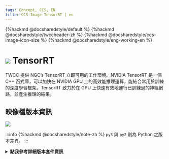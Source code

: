 ```yaml
---
tags: Concept, CCS, EN
title: CCS Image-TensorRT | en
---
```


{%hackmd @docsharedstyle/default %}
{%hackmd @docsharedstyle/twccheader-zh %}
{%hackmd @docsharedstyle/ccs-image-icon-size %}
{%hackmd @docsharedstyle/eng-working-en %}

# <img class="ccsimgicon" src="https://cos.twcc.ai/SYS-MANUAL/uploads/upload_f55059e9d0a6ac45c44bcc0ec1bebff5.png">  TensorRT

TWCC 提供 NGC’s TensorRT 立即可用的工作環境。NVIDIA TensorRT 是一個 C++ 函式庫，可以加快在 NVIDIA GPU 上的高效能推理運算，能結合常用於訓練的深度學習框架。TensorRT 致力於在 GPU 上快速有效地運行已訓練過的神經網路，並產生推理的結果。


## <i class="fa fa-sticky-note" aria-hidden="true"></i> <span class="ccsimglist">映像檔版本資訊</span> 

![](https://cos.twcc.ai/SYS-MANUAL/uploads/upload_1a5476938720e686dfc41d59b630d713.png)

:::info
{%hackmd @docsharedstyle/note-zh %}
`py3` 與 `py2` 則為 Python 之版本差異。
:::


<details class="docspoiler">

<summary><b>點我參考詳細版本套件資訊</b></summary>

- [tensorrt-19.08-py3](https://docs.nvidia.com/deeplearning/tensorrt/container-release-notes/rel_19-08.html#rel_19-08)
- [tensorrt-19.08-py2](https://docs.nvidia.com/deeplearning/tensorrt/container-release-notes/rel_19-08.html#rel_19-08)
- [tensorrt-19.02-py3-v1](https://docs.nvidia.com/deeplearning/tensorrt/container-release-notes/rel_19-02.html#rel_19-02)
- [tensorrt-19.02-py2-v1](https://docs.nvidia.com/deeplearning/tensorrt/container-release-notes/rel_19-02.html#rel_19-02)
- [tensorrt-18.12-py3-v1](https://docs.nvidia.com/deeplearning/tensorrt/container-release-notes/rel_18.12.html#rel_18.12)
- [tensorrt-18.12-py2-v1](https://docs.nvidia.com/deeplearning/tensorrt/container-release-notes/rel_18.12.html#rel_18.12)
- [tensorrt-18.10-py3-v1](https://docs.nvidia.com/deeplearning/tensorrt/container-release-notes/rel_18.10.html#rel_18.10)
- [tensorrt-18.10-py2-v1](https://docs.nvidia.com/deeplearning/tensorrt/container-release-notes/rel_18.10.html#rel_18.10)
- [tensorrt-18.08-py3-v1](https://docs.nvidia.com/deeplearning/tensorrt/container-release-notes/rel_18.08.html#rel_18.08)
- [tensorrt-18.08-py2-v1](https://docs.nvidia.com/deeplearning/tensorrt/container-release-notes/rel_18.08.html#rel_18.08)

</details>